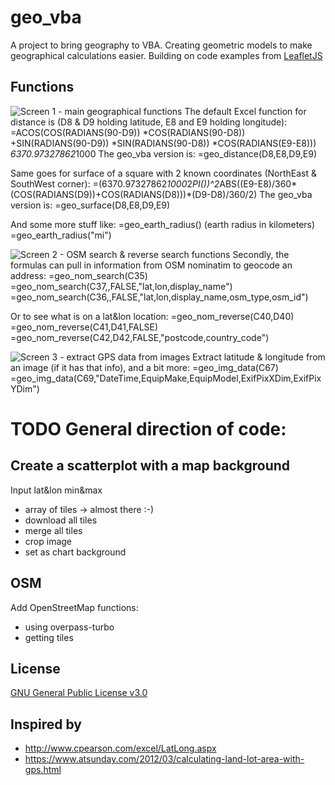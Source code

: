 # geo_vba

A project to bring geography to VBA. Creating geometric models to make geographical calculations easier.
Building on code examples from [LeafletJS](https://github.com/Leaflet/Leaflet)

## Functions

![Screen 1 - main geographical functions](https://github.com/krijnsent/geo_vba/blob/master/screen1.png?raw=true)
The default Excel function for distance is (D8 & D9 holding latitude, E8 and E9 holding longitude):
=ACOS(COS(RADIANS(90-D9)) *COS(RADIANS(90-D8)) +SIN(RADIANS(90-D9)) *SIN(RADIANS(90-D8)) *COS(RADIANS(E9-E8))) *6370.97327862*1000
The geo_vba version is:
=geo_distance(D8,E8,D9,E9)

Same goes for surface of a square with 2 known coordinates (NorthEast & SouthWest corner):
=(6370.97327862*1000*2*PI())^2*ABS((E9-E8)/360*(COS(RADIANS(D9))+COS(RADIANS(D8)))*(D9-D8)/360/2)
The geo_vba version is:
=geo_surface(D8,E8,D9,E9)

And some more stuff like:
=geo_earth_radius() (earth radius in kilometers)
=geo_earth_radius("mi")

![Screen 2 - OSM search & reverse search functions](https://github.com/krijnsent/geo_vba/blob/master/screen2.png?raw=true)
Secondly, the formulas can pull in information from OSM nominatim to geocode an address:
=geo_nom_search(C35)
=geo_nom_search(C37,,FALSE,"lat,lon,display_name")
=geo_nom_search(C36,,FALSE,"lat,lon,display_name,osm_type,osm_id")

Or to see what is on a lat&lon location:
=geo_nom_reverse(C40,D40)
=geo_nom_reverse(C41,D41,FALSE)
=geo_nom_reverse(C42,D42,FALSE,"postcode,country_code")

![Screen 3 - extract GPS data from images](https://github.com/krijnsent/geo_vba/blob/master/screen3.png?raw=true)
Extract latitude & longitude from an image (if it has that info), and a bit more:
=geo_img_data(C67)
=geo_img_data(C69,"DateTime,EquipMake,EquipModel,ExifPixXDim,ExifPixYDim")


# TODO General direction of code:

## Create a scatterplot with a map background
Input lat&lon min&max
- array of tiles -> almost there :-)
- download all tiles
- merge all tiles
- crop image
- set as chart background

## OSM
Add OpenStreetMap functions:
- using overpass-turbo
- getting tiles

## License
[GNU General Public License v3.0](https://choosealicense.com/licenses/gpl-3.0/)

## Inspired by
- http://www.cpearson.com/excel/LatLong.aspx
- https://www.atsunday.com/2012/03/calculating-land-lot-area-with-gps.html

